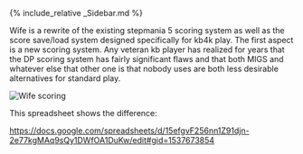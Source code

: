 {% include_relative _Sidebar.md %}
<div class="Content" markdown="1">
Wife is a rewrite of the existing stepmania 5 scoring system as well as the score save/load system designed specifically for kb4k play. The first aspect is a new scoring system. Any veteran kb player has realized for years that the DP scoring system has fairly significant flaws and that both MIGS and whatever else that other one is that nobody uses are both less desirable alternatives for standard play. 

![Wife scoring](http://puu.sh/qH8ps/7e6da107cd.png)

This spreadsheet shows the difference:

https://docs.google.com/spreadsheets/d/15efgvF256nn1Z91djn-2e77kgMAq9sQy1DWfOA1DuKw/edit#gid=1537673854
</div>